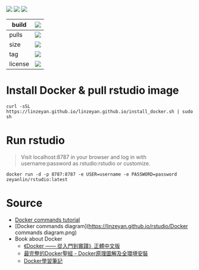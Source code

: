 ![](https://img.shields.io/badge/Rstudio-Server-blue.svg?style=plastic)
[![](https://img.shields.io/travis/linzeyan/rstudio.svg?style=plastic)](https://travis-ci.org/linzeyan/rstudio)
![](https://img.shields.io/docker/build/zeyanlin/rstudio.svg?style=plastic)


build | [![](https://img.shields.io/docker/automated/zeyanlin/rstudio.svg?style=plastic)](https://hub.docker.com/r/zeyanlin/rstudio/) 
-------------- | -------------- 
pulls |  ![](https://img.shields.io/docker/pulls/zeyanlin/rstudio.svg?style=plastic) 
size |  [![](https://images.microbadger.com/badges/image/zeyanlin/rstudio.svg)](https://microbadger.com/images/zeyanlin/rstudio) 
tag |  ![](https://images.microbadger.com/badges/version/zeyanlin/rstudio.svg) 
license |  ![](https://images.microbadger.com/badges/license/zeyanlin/rstudio.svg)

# Install Docker & pull rstudio image

    curl -sSL https://linzeyan.github.io/linzeyan.github.io/install_docker.sh | sudo sh
    
# Run rstudio

> Visit localhost:8787 in your browser and log in with username:password as rstudio:rstudio or customize.

    docker run -d -p 8787:8787 -e USER=username -e PASSWORD=password zeyanlin/rstudio:latest

# Source

* [Docker commands tutorial](https://github.com/linzeyan/rstudio/blob/master/01.docker_tutorial.md#常用的-docker-命令)
* [Docker commands diagram](https://linzeyan.github.io/rstudio/Docker commands diagram.png)
* Book about Docker
  * [《Docker —— 從入門到實踐》正體中文版](https://www.gitbook.com/book/philipzheng/docker_practice/details)
  - [最完整的Docker聖經 - Docker原理圖解及全環境安裝](https://www.gitbook.com/book/joshhu/docker_theory_install/details)
  - [Docker學習筆記](https://www.gitbook.com/book/peihsinsu/docker-note-book/details)
